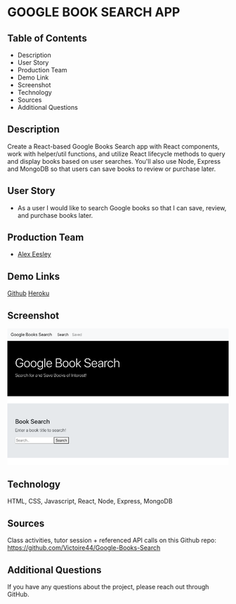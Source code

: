 # GOOGLE BOOK SEARCH APP

## Table of Contents
* Description
* User Story
* Production Team
* Demo Link
* Screenshot
* Technology
* Sources
* Additional Questions   

## Description 
Create a React-based Google Books Search app with React components, work with helper/util functions, and utilize React lifecycle methods to query and display books based on user searches. You'll also use Node, Express and MongoDB so that users can save books to review or purchase later.

## User Story

* As a user I would like to search Google books so that I can save, review, and purchase books later.

## Production Team
* [Alex Eesley ](https://github.com/aeesley)

## Demo Links 
[Github](https://github.com/aeesley/google-book-search-app) 
[Heroku](https://floating-mountain-06663.herokuapp.com/)

## Screenshot
![Home](./search-page.png)

## Technology
HTML, CSS, Javascript, React, Node, Express, MongoDB

## Sources
Class activities, tutor session + referenced API calls on this Github repo: https://github.com/Victoire44/Google-Books-Search

## Additional Questions
If you have any questions about the project, please reach out through GitHub.